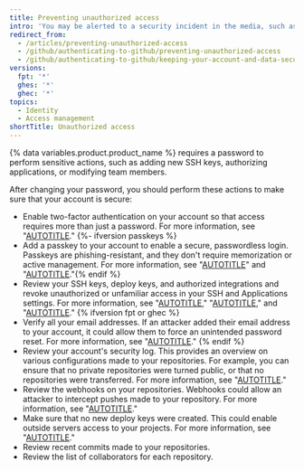 ```yaml
---
title: Preventing unauthorized access
intro: 'You may be alerted to a security incident in the media, such as the discovery of the [Heartbleed bug](http://heartbleed.com/), or your computer could be stolen while you''re signed in to {% data variables.location.product_location %}. In such cases, changing your password prevents any unintended future access to your account and projects.'
redirect_from:
  - /articles/preventing-unauthorized-access
  - /github/authenticating-to-github/preventing-unauthorized-access
  - /github/authenticating-to-github/keeping-your-account-and-data-secure/preventing-unauthorized-access
versions:
  fpt: '*'
  ghes: '*'
  ghec: '*'
topics:
  - Identity
  - Access management
shortTitle: Unauthorized access
---
```

{% data variables.product.product_name %} requires a password to perform sensitive actions, such as adding new SSH keys, authorizing applications, or modifying team members.

After changing your password, you should perform these actions to make sure that your account is secure:

- Enable two-factor authentication on your account so that access requires more than just a password. For more information, see "[AUTOTITLE](/authentication/securing-your-account-with-two-factor-authentication-2fa/about-two-factor-authentication)."
{%- ifversion passkeys %}
- Add a passkey to your account to enable a secure, passwordless login. Passkeys are phishing-resistant, and they don't require memorization or active management. For more information, see "[AUTOTITLE](/authentication/authenticating-with-a-passkey/about-passkeys)" and "[AUTOTITLE](/authentication/authenticating-with-a-passkey/managing-your-passkeys)."{% endif %}
- Review your SSH keys, deploy keys, and authorized integrations and revoke unauthorized or unfamiliar access in your SSH and Applications settings. For more information, see "[AUTOTITLE](/authentication/keeping-your-account-and-data-secure/reviewing-your-ssh-keys)," "[AUTOTITLE](/authentication/keeping-your-account-and-data-secure/reviewing-your-deploy-keys)," and "[AUTOTITLE](/apps/using-github-apps/reviewing-your-authorized-integrations)."
{% ifversion fpt or ghec %}
- Verify all your email addresses. If an attacker added their email address to your account, it could allow them to force an unintended password reset. For more information, see "[AUTOTITLE](/get-started/signing-up-for-github/verifying-your-email-address)."
{% endif %}
- Review your account's security log. This provides an overview on various configurations made to your repositories. For example, you can ensure that no private repositories were turned public, or that no repositories were transferred. For more information, see "[AUTOTITLE](/authentication/keeping-your-account-and-data-secure/reviewing-your-security-log)."
- Review the webhooks on your repositories. Webhooks could allow an attacker to intercept pushes made to your repository. For more information, see "[AUTOTITLE](/get-started/exploring-integrations/about-webhooks)."
- Make sure that no new deploy keys were created. This could enable outside servers access to your projects. For more information, see "[AUTOTITLE](/authentication/connecting-to-github-with-ssh/managing-deploy-keys#deploy-keys)."
- Review recent commits made to your repositories.
- Review the list of collaborators for each repository.
